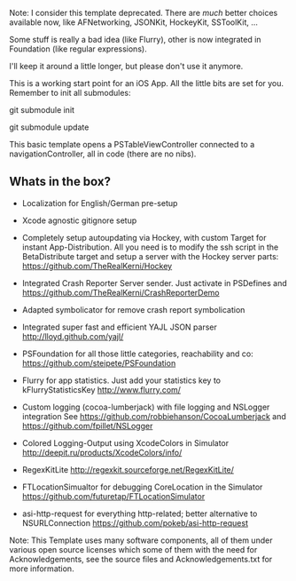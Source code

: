 Note: I consider this template deprecated. There are *much* better choices available now, like
AFNetworking, JSONKit, HockeyKit, SSToolKit, ...

Some stuff is really a bad idea (like Flurry), other is now integrated in Foundation (like regular expressions).

I'll keep it around a little longer, but please don't use it anymore.



This is a working start point for an iOS App. All the little bits are set for you.
Remember to init all submodules:

git submodule init

git submodule update

This basic template opens a PSTableViewController connected to a navigationController, all in code (there are no nibs).

Whats in the box?
-----------------

* Localization for English/German pre-setup

* Xcode agnostic gitignore setup

* Completely setup autoupdating via Hockey, with custom Target for instant App-Distribution.
All you need is to modify the ssh script in the BetaDistribute target and setup a server with the Hockey server parts:
https://github.com/TheRealKerni/Hockey

* Integrated Crash Reporter Server sender. Just activate in PSDefines and
https://github.com/TheRealKerni/CrashReporterDemo

* Adapted symbolicator for remove crash report symbolication

* Integrated super fast and efficient YAJL JSON parser
http://lloyd.github.com/yajl/

* PSFoundation for all those little categories, reachability and co:
https://github.com/steipete/PSFoundation

* Flurry for app statistics. Just add your statistics key to kFlurryStatisticsKey
http://www.flurry.com/

* Custom logging (cocoa-lumberjack) with file logging and NSLogger integration
See https://github.com/robbiehanson/CocoaLumberjack and https://github.com/fpillet/NSLogger

* Colored Logging-Output using XcodeColors in Simulator
http://deepit.ru/products/XcodeColors/info/

* RegexKitLite
http://regexkit.sourceforge.net/RegexKitLite/

* FTLocationSimualtor for debugging CoreLocation in the Simulator
https://github.com/futuretap/FTLocationSimulator


* asi-http-request for everything http-related; better alternative to NSURLConnection
https://github.com/pokeb/asi-http-request

Note: This Template uses many software components, all of them under various open source licenses which some of them with the need for Acknowledgements, see the source files and Acknowledgements.txt for more information.
